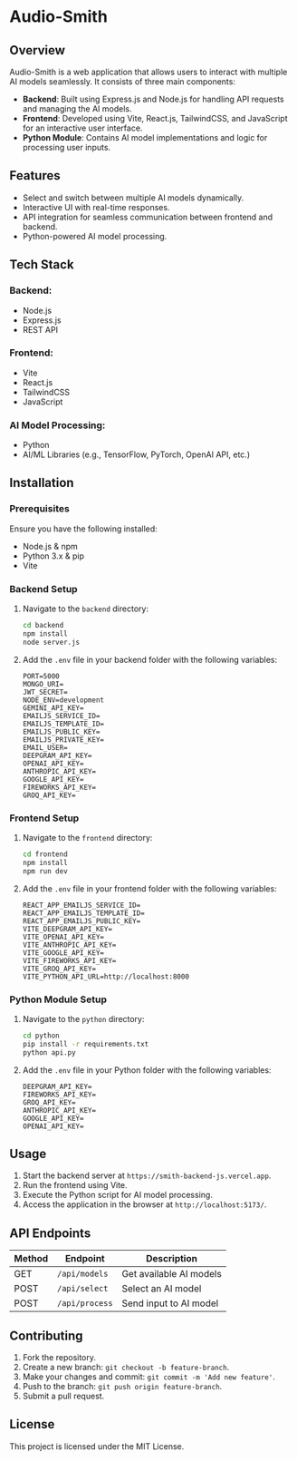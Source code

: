# Audio-Smith

## Overview
Audio-Smith is a web application that allows users to interact with multiple AI models seamlessly. It consists of three main components:
- **Backend**: Built using Express.js and Node.js for handling API requests and managing the AI models.
- **Frontend**: Developed using Vite, React.js, TailwindCSS, and JavaScript for an interactive user interface.
- **Python Module**: Contains AI model implementations and logic for processing user inputs.

## Features
- Select and switch between multiple AI models dynamically.
- Interactive UI with real-time responses.
- API integration for seamless communication between frontend and backend.
- Python-powered AI model processing.

## Tech Stack
### Backend:
- Node.js
- Express.js
- REST API

### Frontend:
- Vite
- React.js
- TailwindCSS
- JavaScript

### AI Model Processing:
- Python
- AI/ML Libraries (e.g., TensorFlow, PyTorch, OpenAI API, etc.)

## Installation
### Prerequisites
Ensure you have the following installed:
- Node.js & npm
- Python 3.x & pip
- Vite

### Backend Setup
1. Navigate to the `backend` directory:
   ```bash
   cd backend
   npm install
   node server.js
   ```
2. Add the `.env` file in your backend folder with the following variables:
   ```env
   PORT=5000
   MONGO_URI=
   JWT_SECRET=
   NODE_ENV=development
   GEMINI_API_KEY=
   EMAILJS_SERVICE_ID=
   EMAILJS_TEMPLATE_ID=
   EMAILJS_PUBLIC_KEY=
   EMAILJS_PRIVATE_KEY=
   EMAIL_USER=
   DEEPGRAM_API_KEY=
   OPENAI_API_KEY=
   ANTHROPIC_API_KEY=
   GOOGLE_API_KEY=
   FIREWORKS_API_KEY=
   GROQ_API_KEY=
   ```

### Frontend Setup
1. Navigate to the `frontend` directory:
   ```bash
   cd frontend
   npm install
   npm run dev
   ```
2. Add the `.env` file in your frontend folder with the following variables:
   ```env
   REACT_APP_EMAILJS_SERVICE_ID=
   REACT_APP_EMAILJS_TEMPLATE_ID=
   REACT_APP_EMAILJS_PUBLIC_KEY=
   VITE_DEEPGRAM_API_KEY=
   VITE_OPENAI_API_KEY=
   VITE_ANTHROPIC_API_KEY=
   VITE_GOOGLE_API_KEY=
   VITE_FIREWORKS_API_KEY=
   VITE_GROQ_API_KEY=
   VITE_PYTHON_API_URL=http://localhost:8000  
   ```

### Python Module Setup
1. Navigate to the `python` directory:
   ```bash
   cd python
   pip install -r requirements.txt
   python api.py
   ```
2. Add the `.env` file in your Python folder with the following variables:
   ```env
   DEEPGRAM_API_KEY=
   FIREWORKS_API_KEY=
   GROQ_API_KEY=
   ANTHROPIC_API_KEY=
   GOOGLE_API_KEY=
   OPENAI_API_KEY=
   ```

## Usage
1. Start the backend server at `https://smith-backend-js.vercel.app`.
2. Run the frontend using Vite.
3. Execute the Python script for AI model processing.
4. Access the application in the browser at `http://localhost:5173/`.

## API Endpoints
| Method | Endpoint | Description |
|--------|----------|-------------|
| GET    | `/api/models` | Get available AI models |
| POST   | `/api/select` | Select an AI model |
| POST   | `/api/process` | Send input to AI model |

## Contributing
1. Fork the repository.
2. Create a new branch: `git checkout -b feature-branch`.
3. Make your changes and commit: `git commit -m 'Add new feature'`.
4. Push to the branch: `git push origin feature-branch`.
5. Submit a pull request.

## License
This project is licensed under the MIT License.
